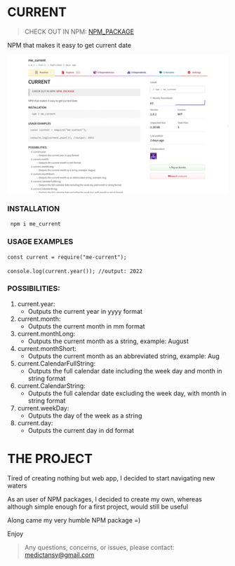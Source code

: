 # CURRENT

> CHECK OUT IN NPM:
> [NPM_PACKAGE](https://www.npmjs.com/package/me_current)

NPM that makes it easy to get current date

![Image of project in the npm website](npm.png)

### INSTALLATION

```
 npm i me_current
```

### USAGE EXAMPLES

```
const current = require("me-current");

console.log(current.year()); //output: 2022
```

### POSSIBILITIES:

1. current.year:
   - Outputs the current year in yyyy format
2. current.month:
   - Outputs the current month in mm format
3. current.monthLong:
   - Outputs the current month as a string, example: August
4. current.monthShort:
   - Outputs the current month as an abbreviated string, example: Aug
5. current.CalendarFullString:
   - Outputs the full calendar date including the week day and month in string format
6. current.CalendarString:
   - Outputs the full calendar date excluding the week day, with month in string format
7. current.weekDay:
   - Outputs the day of the week as a string
8. current.day:
   - Outputs the current day in dd format

# THE PROJECT

Tired of creating nothing but web app, I decided to start navigating new waters

As an user of NPM packages, I decided to create my own, whereas although simple enough for a first project, would still be useful

Along came my very humble NPM package =)

Enjoy

> Any questions, concerns, or issues, please contact: medictansy@gmail.com
